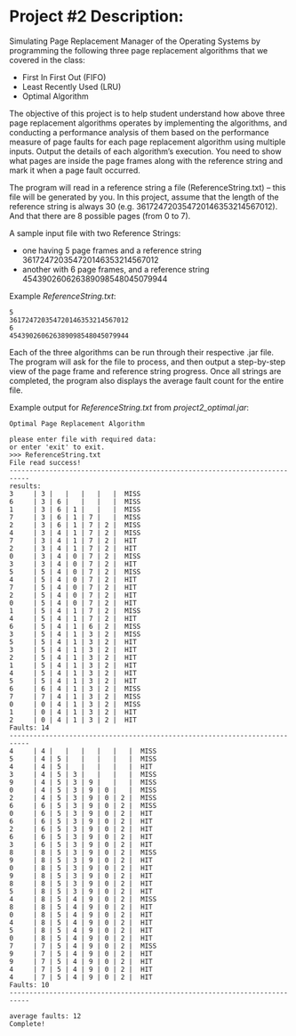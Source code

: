 # Project #2 Description:

Simulating Page Replacement Manager of the Operating Systems by programming the following three page replacement algorithms that we covered in the class:

- First In First Out (FIFO)
- Least Recently Used (LRU)
- Optimal Algorithm

The objective of this project is to help student understand how above three page replacement algorithms operates by implementing the algorithms, and conducting a performance analysis of them based on the performance measure of page faults for each page replacement algorithm using multiple inputs. Output the details of each algorithm’s execution.  You need to show what pages are inside the page frames along with the reference string and mark it when a page fault occurred.

The program will read in a reference string a file (ReferenceString.txt) – this file will be generated by you. In this project, assume that the length of the reference string is always 30 (e.g. 361724720354720146353214567012). And that there are 8 possible pages (from 0 to 7).

A sample input file with two Reference Strings:
- one having 5 page frames and a reference string 361724720354720146353214567012
- another with 6 page frames, and a reference string 454390260626389098548045079944

Example *ReferenceString.txt*:
```
5
361724720354720146353214567012
6
454390260626389098548045079944
```

Each of the three algorithms can be run through their respective .jar file.
The program will ask for the file to process, and then output a step-by-step view of the page frame and reference string progress.
Once all strings are completed, the program also displays the average fault count for the entire file.

Example output for *ReferenceString.txt* from *project2_optimal.jar*:
```
Optimal Page Replacement Algorithm

please enter file with required data:
or enter 'exit' to exit.
>>> ReferenceString.txt
File read success!
---------------------------------------------------------------------------
results:
3     | 3 |   |   |   |   |  MISS
6     | 3 | 6 |   |   |   |  MISS
1     | 3 | 6 | 1 |   |   |  MISS
7     | 3 | 6 | 1 | 7 |   |  MISS
2     | 3 | 6 | 1 | 7 | 2 |  MISS
4     | 3 | 4 | 1 | 7 | 2 |  MISS
7     | 3 | 4 | 1 | 7 | 2 |  HIT
2     | 3 | 4 | 1 | 7 | 2 |  HIT
0     | 3 | 4 | 0 | 7 | 2 |  MISS
3     | 3 | 4 | 0 | 7 | 2 |  HIT
5     | 5 | 4 | 0 | 7 | 2 |  MISS
4     | 5 | 4 | 0 | 7 | 2 |  HIT
7     | 5 | 4 | 0 | 7 | 2 |  HIT
2     | 5 | 4 | 0 | 7 | 2 |  HIT
0     | 5 | 4 | 0 | 7 | 2 |  HIT
1     | 5 | 4 | 1 | 7 | 2 |  MISS
4     | 5 | 4 | 1 | 7 | 2 |  HIT
6     | 5 | 4 | 1 | 6 | 2 |  MISS
3     | 5 | 4 | 1 | 3 | 2 |  MISS
5     | 5 | 4 | 1 | 3 | 2 |  HIT
3     | 5 | 4 | 1 | 3 | 2 |  HIT
2     | 5 | 4 | 1 | 3 | 2 |  HIT
1     | 5 | 4 | 1 | 3 | 2 |  HIT
4     | 5 | 4 | 1 | 3 | 2 |  HIT
5     | 5 | 4 | 1 | 3 | 2 |  HIT
6     | 6 | 4 | 1 | 3 | 2 |  MISS
7     | 7 | 4 | 1 | 3 | 2 |  MISS
0     | 0 | 4 | 1 | 3 | 2 |  MISS
1     | 0 | 4 | 1 | 3 | 2 |  HIT
2     | 0 | 4 | 1 | 3 | 2 |  HIT
Faults: 14
---------------------------------------------------------------------------
4     | 4 |   |   |   |   |   |  MISS
5     | 4 | 5 |   |   |   |   |  MISS
4     | 4 | 5 |   |   |   |   |  HIT
3     | 4 | 5 | 3 |   |   |   |  MISS
9     | 4 | 5 | 3 | 9 |   |   |  MISS
0     | 4 | 5 | 3 | 9 | 0 |   |  MISS
2     | 4 | 5 | 3 | 9 | 0 | 2 |  MISS
6     | 6 | 5 | 3 | 9 | 0 | 2 |  MISS
0     | 6 | 5 | 3 | 9 | 0 | 2 |  HIT
6     | 6 | 5 | 3 | 9 | 0 | 2 |  HIT
2     | 6 | 5 | 3 | 9 | 0 | 2 |  HIT
6     | 6 | 5 | 3 | 9 | 0 | 2 |  HIT
3     | 6 | 5 | 3 | 9 | 0 | 2 |  HIT
8     | 8 | 5 | 3 | 9 | 0 | 2 |  MISS
9     | 8 | 5 | 3 | 9 | 0 | 2 |  HIT
0     | 8 | 5 | 3 | 9 | 0 | 2 |  HIT
9     | 8 | 5 | 3 | 9 | 0 | 2 |  HIT
8     | 8 | 5 | 3 | 9 | 0 | 2 |  HIT
5     | 8 | 5 | 3 | 9 | 0 | 2 |  HIT
4     | 8 | 5 | 4 | 9 | 0 | 2 |  MISS
8     | 8 | 5 | 4 | 9 | 0 | 2 |  HIT
0     | 8 | 5 | 4 | 9 | 0 | 2 |  HIT
4     | 8 | 5 | 4 | 9 | 0 | 2 |  HIT
5     | 8 | 5 | 4 | 9 | 0 | 2 |  HIT
0     | 8 | 5 | 4 | 9 | 0 | 2 |  HIT
7     | 7 | 5 | 4 | 9 | 0 | 2 |  MISS
9     | 7 | 5 | 4 | 9 | 0 | 2 |  HIT
9     | 7 | 5 | 4 | 9 | 0 | 2 |  HIT
4     | 7 | 5 | 4 | 9 | 0 | 2 |  HIT
4     | 7 | 5 | 4 | 9 | 0 | 2 |  HIT
Faults: 10
---------------------------------------------------------------------------

average faults: 12
Complete!
```
